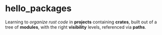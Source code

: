 # hello_packages
Learning to _organize rust code_ in **projects** containing **crates**, built out of a tree of **modules**, with the right **visibility** levels, referenced via **paths**.
